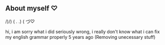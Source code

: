## About myself ‪♡
/)/)                                                                                                                                                                                                                                                                               ( . .)                                                                                                                                                                                                                                                                            ( づ♡

hi, i am sorry what i did seriously wrong, i really don't know what i can fix my english grammar properly 5 years ago
(Removing unecessary stuff)
